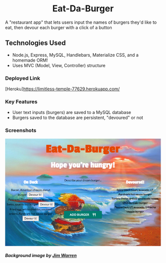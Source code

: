 <h1 align="center">Eat-Da-Burger</h1>
A "restaurant app" that lets users input the names of burgers they'd like to eat, then devour each burger with a click of a button

## Technologies Used
* Node.js, Express, MySQL, Handlebars, Materialize CSS, and a homemade ORM!
* Uses MVC (Model, View, Controller) structure

### Deployed Link
[Heroku]https://limitless-temple-77629.herokuapp.com/

### Key Features
* User text inputs (burgers) are saved to a MySQL database
* Burgers saved to the database are persistent, "devoured" or not

### Screenshots
![Main](public/assets/img/main_screen.png)
<br>
##### Background image by <a href="http://jimwarren.com/">Jim Warren</a>